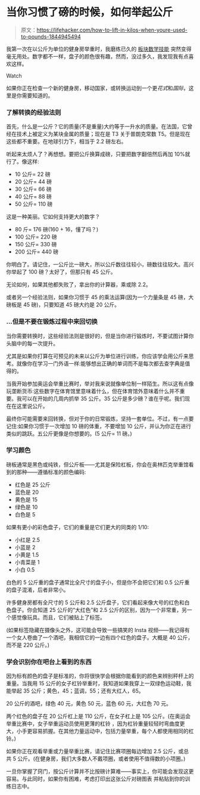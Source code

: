 # 当你习惯了磅的时候，如何举起公斤

> 原文：<https://lifehacker.com/how-to-lift-in-kilos-when-youre-used-to-pounds-1844945494>

我第一次在以公斤为单位的健身房举重时，我磨练已久的 [板块数学技能](https://lifehacker.com/how-to-add-up-the-weights-when-youre-lifting-with-a-bar-1837876765) 突然变得毫无用处。数字都不一样，盘子的颜色很有趣，然而，没过多久，我发现我有点喜欢这样。

Watch

如果你正在检查一个新的健身房，移动国家，或转换运动到一个更*花式*和*国际*，这里是你需要知道的。

### 了解转换的经验法则

首先，什么是一公斤？它的质量(不是重量)大约等于一升水的质量。在法国，它曾经在技术上被定义为某块金属的质量；现在是 T3 关于普朗克常数 T5。但是现在这些都不重要。在地球引力下，相当于 2.2 磅左右。

听起来太烦人了？再想想。要把公斤换算成磅，只要把数字翻倍然后再加 10%就行了。像这样:

*   10 公斤= 22 磅
*   20 公斤= 44 磅
*   30 公斤= 66 磅
*   40 公斤= 88 磅
*   50 公斤= 110 磅

这是一种美丽。它如何支持更大的数字？

*   80 斤= 176 磅(160 + 16，懂了吗？)
*   100 公斤= 220 磅
*   150 公斤= 330 磅
*   200 公斤= 440 磅

你明白了。请记住，一公斤比一磅大，所以公斤数往往较小，磅数往往较大。高兴你举起了 100 磅？太好了，但那只有 45 公斤。

无论如何，如果其他都失败了，拿出你的计算器，乘或除 2.2。

或者另一个经验法则，如果你习惯于 45 的乘法运算(因为一个力量条是 45 磅，大磅板是 45 磅)，只要知道 45 磅大约是 20 公斤。

### ...但是不要在锻炼过程中来回切换

当你需要转换时，这些经验法则是很好的，但是当你进行锻炼时，不要试图计算你头脑中的每一次提升。

尤其是如果你打算在可预见的未来以公斤为单位进行训练，你应该学会用公斤来思考。就像你在学习一门外语一样:能够想出正确的单词而不是每次都去查字典是值得的。

当我开始参加奥运会举重比赛时，举对我来说就像单位制一样陌生。所以这有点像玩垄断货币:这些数字在体育馆里意味着什么，但在体育馆外意味着什么并不重要。我可以在开始的几周内抓举 35 公斤。35 公斤是多少磅？谁在乎呢。我们现在在这里说公斤。

最终你可能需要来回转换，但对于你的日常锻炼，坚持一套单位。不过，有一点要记住:如果你习惯于一次增加 10 磅的体重，不要增加 10 公斤，并认为你正在进行类似的跳跃。五公斤更像是你想要的。(5 公斤= 11 磅。)

### 学习颜色

磅板通常是黑色或纯铁，但公斤板——尤其是保险杠板，你会在奥林匹克举重馆看到的那种——遵循标准的颜色编码:

*   红色是 25 公斤
*   蓝色是 20
*   黄色是 15
*   绿色是 10
*   白色是 5

如果有更小的彩色盘子，它们的重量是它们更大的同类的 1/10:

*   小红是 2.5
*   小蓝是 2
*   小黄是 1.5
*   小青菜是 1
*   小白 0.5

白色的 5 公斤重的盘子通常比全尺寸的盘子小，但是你不会把它们和 0.5 公斤重的盘子混淆，后者非常小。

许多健身房都有全尺寸的 5 公斤和 2.5 公斤盘子，它们看起来像大号的红色和白色盘子。你会知道 25 公斤的“大红色”和 2.5 公斤的区别，因为一个非常重，另一个感觉像玩具。而且，它们被贴上了标签。

(如果标签隐藏在摄像头之外，这可能会导致一些搞笑的 Insta 视频——我记得有一个女人卷曲了一个酒吧，我相信它的一边有四个红色的盘子。大概是 40 公斤，而不是 220 公斤。)

### 学会识别你在吧台上看到的东西

因为标有颜色的盘子是标准的，你将很快学会根据你能看到的颜色来辨别秤杆上的重量。当我用 15 公斤的女子杠铃举重时，我知道如果我穿上一双绿色运动鞋，我能举起 35 公斤；黄色，45；蓝调，55；还有大红人，65。

20 公斤的酒吧，绿色 40 元，黄色 50 元，蓝色 60 元，大红色 70 元。

两个红色的盘子在 20 公斤杠上是 110 公斤，在女子杠上是 105 公斤。(在奥运会举重比赛中，女子举重运动员使用更薄的杠铃 ，因为杠铃重量较轻时弯曲度更大，小手更容易抓握。在其他力量运动中，包括力量举重，每个人都使用相同的杠铃。)

如果你正在观看举重或力量举重比赛，请记住比赛项圈每边增加 2.5 公斤，或总共 5 公斤。(在健身房，我们大多数人不戴项圈，或者使用不值得数的小项圈。)

一旦你掌握了窍门，按公斤计算并不比按磅计算难——事实上，你可能会发现这更容易。与此同时，如果你有困难，考虑打印出这张公斤对磅图表 并粘贴到你的训练日志中。